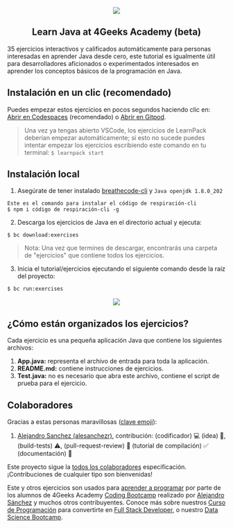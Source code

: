 <p align="center">
  <img src="https://assets.breatheco.de/apis/img/images.php?blob&random&cat=icon&tags=4geeks,128">
</p>

<p>
    <h2 align="center"> Learn Java at 4Geeks Academy (beta) </h2>
</p>

35 ejercicios interactivos y calificados automáticamente para personas interesadas en aprender Java desde cero, este tutorial es igualmente útil para desarrolladores aficionados o experimentados interesados ​​en aprender los conceptos básicos de la programación en Java.

<!-- hide -->

## Instalación en un clic (recomendado)

Puedes empezar estos ejercicios en pocos segundos haciendo clic en: [Abrir en Codespaces](https://codespaces.new/?repo=4GeeksAcademy/java-beginner-exercises) (recomendado) o [Abrir en Gitpod](https://gitpod.io#https://github.com/4GeeksAcademy/java-beginner-exercises.git).

> Una vez ya tengas abierto VSCode, los ejercicios de LearnPack deberían empezar automáticamente; si esto no sucede puedes intentar empezar los ejercicios escribiendo este comando en tu terminal: 
`$ learnpack start`

## Instalación local 

1) Asegúrate de tener instalado [breathecode-cli](https://github.com/breatheco-de/breathecode-cli) y `Java openjdk 1.8.0_202`
```
Este es el comando para instalar el código de respiración-cli
$ npm i código de respiración-cli -g
```

2) Descarga los ejercicios de Java en el directorio actual y ejecuta:
```
$ bc download:exercises
```

> Nota: Una vez que termines de descargar, encontrarás una carpeta de "ejercicios" que contiene todos los ejercicios.

3) Inicia el tutorial/ejercicios ejecutando el siguiente comando desde la raíz del proyecto:

```sh
$ bc run:exercises
```

<p align="center">
  <img src="https://raw.githubusercontent.com/4GeeksAcademy/react-exercises/master/preview.gif">
</p>

<!-- endhide -->

## ¿Cómo están organizados los ejercicios?

Cada ejercicio es una pequeña aplicación Java que contiene los siguientes archivos:

1. **App.java:** representa el archivo de entrada para toda la aplicación.
2. **README.md:** contiene instrucciones de ejercicios.
3. **Test.java:** no es necesario que abra este archivo, contiene el script de prueba para el ejercicio.

## Colaboradores

Gracias a estas personas maravillosas ([clave emoji](https://github.com/kentcdodds/all-contributors#emoji-key)):

1. [Alejandro Sanchez (alesanchezr)](https://github.com/alesanchezr), contribución: (codificador) :computer: (idea) 🤔, (build-tests) :warning:, (pull-request-review) :eyes: (tutorial de compilación) :white_check_mark: (documentación) :book:

Este proyecto sigue la
[todos los colaboradores](https://github.com/kentcdodds/all-contributors)
especificación. ¡Contribuciones de cualquier tipo son bienvenidas!


Este y otros ejercicios son usados para [aprender a programar](https://4geeksacademy.com/es/aprender-a-programar/aprender-a-programar-desde-cero) por parte de los alumnos de 4Geeks Academy [Coding Bootcamp](https://4geeksacademy.com/us/coding-bootcamp) realizado por [Alejandro Sánchez](https://twitter.com/alesanchezr) y muchos otros contribuyentes. Conoce más sobre nuestros [Curso de Programación](https://4geeksacademy.com/es/curso-de-programacion-desde-cero?lang=es) para convertirte en [Full Stack Developer](https://4geeksacademy.com/es/coding-bootcamps/desarrollador-full-stack/?lang=es), o nuestro [Data Science Bootcamp](https://4geeksacademy.com/es/coding-bootcamps/curso-datascience-machine-learning).